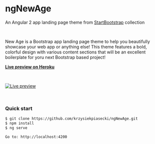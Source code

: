 # ngNewAge

An Angular 2 app landing page theme from [StartBootstrap](https://startbootstrap.com) collection

<br>

New Age is a Bootstrap app landing page theme to help you beautifully showcase your web app or anything else! This theme features a bold, colorful design with various content sections that will be an excellent boilerplate for yoru next Bootstrap based project!

__[Live preview on Heroku](https://startbootstrap-new-age.herokuapp.com)__

<br>

<a href="https://startbootstrap-new-age.herokuapp.com"><img alt="Live preview" src="https://github.com/krzysiekpiasecki/ngNewAge/blob/master/src/assets/img/preview.png" /></a>

<br>


### Quick start

```bash
$ git clone https://github.com/krzysiekpiasecki/ngNewAge.git
$ npm install
$ ng serve

Go to: http://localhost:4200
```
